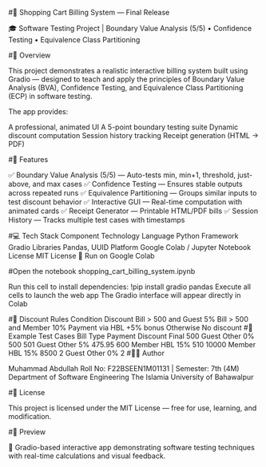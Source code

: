 #🧾 Shopping Cart Billing System — Final Release

🎓 Software Testing Project | Boundary Value Analysis (5/5) • Confidence Testing • Equivalence Class Partitioning

#📖 Overview

This project demonstrates a realistic interactive billing system built using Gradio — designed to teach and apply the principles of Boundary Value Analysis (BVA), Confidence Testing, and Equivalence Class Partitioning (ECP) in software testing.

The app provides:

A professional, animated UI
A 5-point boundary testing suite
Dynamic discount computation
Session history tracking
Receipt generation (HTML → PDF)

#🧩 Features

✅ Boundary Value Analysis (5/5) — Auto-tests min, min+1, threshold, just-above, and max cases
✅ Confidence Testing — Ensures stable outputs across repeated runs
✅ Equivalence Partitioning — Groups similar inputs to test discount behavior
✅ Interactive GUI — Real-time computation with animated cards
✅ Receipt Generator — Printable HTML/PDF bills
✅ Session History — Tracks multiple test cases with timestamps

#💻 Tech Stack
Component	Technology
Language	Python
Framework	Gradio
Libraries	Pandas, UUID
Platform	Google Colab / Jupyter Notebook
License	MIT License
🚀 Run on Google Colab

#Open the notebook shopping_cart_billing_system.ipynb

Run this cell to install dependencies:
!pip install gradio pandas
Execute all cells to launch the web app
The Gradio interface will appear directly in Colab

#🧮 Discount Rules
Condition	Discount
Bill > 500 and Guest	5%
Bill > 500 and Member	10%
Payment via HBL	+5% bonus
Otherwise	No discount
#🧠 Example Test Cases
Bill	Type	Payment	Discount	Final
500	Guest	Other	0%	500
501	Guest	Other	5%	475.95
600	Member	HBL	15%	510
10000	Member	HBL	15%	8500
2	Guest	Other	0%	2
#🧑‍💻 Author

Muhammad Abdullah
Roll No: F22BSEEN1M01131 | Semester: 7th (4M)
Department of Software Engineering
The Islamia University of Bahawalpur

#📜 License

This project is licensed under the MIT License — free for use, learning, and modification.

#🌟 Preview

🎨 Gradio-based interactive app demonstrating software testing techniques with real-time calculations and visual feedback.
